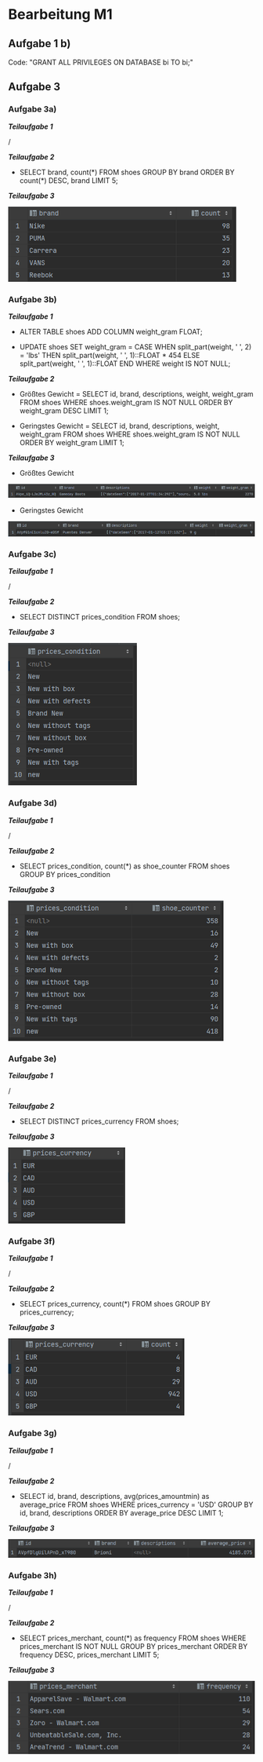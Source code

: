 # Bearbeitung M1

## Aufgabe 1 b)

Code: "GRANT ALL PRIVILEGES ON DATABASE bi TO bi;"

## Aufgabe 3

### Aufgabe 3a)

___Teilaufgabe 1___

/ 

___Teilaufgabe 2___

- SELECT brand, count(\*) FROM shoes GROUP BY brand ORDER BY count(\*) DESC, brand LIMIT 5;

___Teilaufgabe 3___

![](./pictures/3a.PNG)

### Aufgabe 3b)

___Teilaufgabe 1___

- ALTER TABLE shoes ADD COLUMN weight_gram FLOAT;

- UPDATE shoes SET weight_gram = CASE WHEN split_part(weight, ' ', 2) = 'lbs' THEN split_part(weight, ' ', 1)::FLOAT * 454 ELSE split_part(weight, ' ', 1)::FLOAT END WHERE weight IS NOT NULL;

___Teilaufgabe 2___

- Größtes Gewicht = SELECT id, brand, descriptions, weight, weight_gram FROM shoes WHERE shoes.weight_gram IS NOT NULL ORDER BY weight_gram DESC LIMIT 1;

- Geringstes Gewicht = SELECT id, brand, descriptions, weight, weight_gram FROM shoes WHERE shoes.weight_gram IS NOT NULL ORDER BY weight_gram LIMIT 1;

___Teilaufgabe 3___

- Größtes Gewicht

![](./pictures/3b_1.PNG)

- Geringstes Gewicht

![](./pictures/3b_2.PNG)

### Aufgabe 3c)

___Teilaufgabe 1___

/

___Teilaufgabe 2___

- SELECT DISTINCT prices_condition FROM shoes;

___Teilaufgabe 3___

![](./pictures/3c.PNG)

### Aufgabe 3d)

___Teilaufgabe 1___

/

___Teilaufgabe 2___

- SELECT prices_condition, count(*) as shoe_counter FROM shoes GROUP BY prices_condition

___Teilaufgabe 3___

![](./pictures/3d.PNG)

### Aufgabe 3e)

___Teilaufgabe 1___

/

___Teilaufgabe 2___

- SELECT DISTINCT prices_currency FROM shoes;

___Teilaufgabe 3___

![](./pictures/3e.PNG)

### Aufgabe 3f)

___Teilaufgabe 1___

/

___Teilaufgabe 2___

- SELECT prices_currency, count(*) FROM shoes GROUP BY prices_currency;

___Teilaufgabe 3___

![](./pictures/3f.PNG)

### Aufgabe 3g)

___Teilaufgabe 1___

/

___Teilaufgabe 2___

- SELECT id, brand, descriptions, avg(prices_amountmin) as average_price FROM shoes WHERE prices_currency = 'USD' GROUP BY id, brand, descriptions ORDER BY average_price DESC LIMIT 1;

___Teilaufgabe 3___

![](./pictures/3g.PNG)

### Aufgabe 3h)

___Teilaufgabe 1___

/

___Teilaufgabe 2___

- SELECT prices_merchant, count(*) as frequency FROM shoes WHERE prices_merchant IS NOT NULL GROUP BY prices_merchant ORDER BY frequency DESC, prices_merchant LIMIT 5;

___Teilaufgabe 3___

![](./pictures/3h.PNG)
